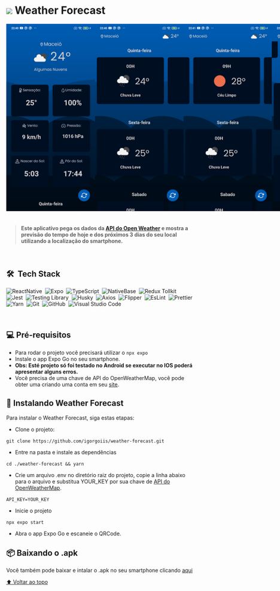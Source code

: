 <h1><img src="https://emojipedia-us.s3.amazonaws.com/source/microsoft-teams/337/sun-behind-rain-cloud_1f326-fe0f.png" width="30px" > Weather Forecast</h1>

<div style="display: flex">
  <img src="/assets/screens/screencap-2022-12-29T014040.626Z.png" height="500px" alt="Imagem da tela">
  <img src="/assets/screens/screencap-2022-12-29T014100.000Z.png" height="500px" alt="Imagem da tela">
  <img src="/assets/screens/screencap-2022-12-29T014109.362Z.png" height="500px" alt="Imagem da tela">
  <img src="/assets/screens/screencap-2022-12-29T014117.980Z.png" height="500px" alt="Imagem da tela">
</div>

<br>

> #### Este aplicativo pega os dados da [API do Open Weather](https://openweathermap.org/api) e mostra a previsão do tempo de hoje e dos próximos 3 dias do seu local utilizando a localizaçâo do smartphone.

<br>

## 🛠 &nbsp;Tech Stack
![ReactNative](https://img.shields.io/badge/-ReactNative-05122A?style=flat&logo=react)&nbsp;
![Expo](https://img.shields.io/badge/-Expo-05122A?style=flat&logo=expo)&nbsp;
![TypeScript](https://img.shields.io/badge/-TypeScript-05122A?style=flat&logo=typescript)&nbsp;
![NativeBase](https://img.shields.io/badge/-NativeBase-05122A?style=flat&logo=base)&nbsp;
![Redux Tollkit](https://img.shields.io/badge/-Redux%20Toolkit-05122A?style=flat&logo=redux)&nbsp;
![Jest](https://img.shields.io/badge/-Jest-05122A?style=flat&logo=jest)&nbsp;
![Testing Library](https://img.shields.io/badge/-Testing%20Library-05122A?style=flat&logo=testing-library)&nbsp;
![Husky](https://img.shields.io/badge/-Husky-05122A?style=flat&logo=github)&nbsp;
![Axios](https://img.shields.io/badge/-Axios-05122A?style=flat&logo=axios)&nbsp;
![Flipper](https://img.shields.io/badge/-Flipper-05122A?style=flat&logo=flipper)&nbsp;
![EsLint](https://img.shields.io/badge/-EsLint-05122A?style=flat&logo=eslint)&nbsp;
![Prettier](https://img.shields.io/badge/-Prettier-05122A?style=flat&logo=prettier)&nbsp;
![Yarn](https://img.shields.io/badge/-Yarn-05122A?style=flat&logo=yarn)&nbsp;
![Git](https://img.shields.io/badge/-Git-05122A?style=flat&logo=git)&nbsp;
![GitHub](https://img.shields.io/badge/-GitHub-05122A?style=flat&logo=github)&nbsp;
![Visual Studio Code](https://img.shields.io/badge/-Visual%20Studio%20Code-05122A?style=flat&logo=visual-studio-code&logoColor=007ACC)&nbsp;

<br>

## 💻 Pré-requisitos

<!---Estes são apenas requisitos de exemplo. Adicionar, duplicar ou remover conforme necessário--->
* Para rodar o projeto você precisará utilizar o `npx expo`
* Instale o app Expo Go no seu smartphone.
* **Obs: Esté projeto só foi testado no Android se executar no IOS poderá apresentar alguns erros.**
* Você precisa de uma chave de API do OpenWeatherMap, você pode obter uma criando uma conta em seu [site](https://home.openweathermap.org/users/sign_in).

## 🚀 Instalando Weather Forecast

Para instalar o Weather Forecast, siga estas etapas:

- Clone o projeto:
```
git clone https://github.com/igorgoiis/weather-forecast.git
```
- Entre na pasta e instale as dependências
```
cd ./weather-forecast && yarn
```
- Crie um arquivo .env no diretório raiz do projeto, copie a linha abaixo para o arquivo e substitua YOUR_KEY por sua chave de [API do OpenWeatherMap](https://home.openweathermap.org/api_keys).
```
API_KEY=YOUR_KEY
```
- Inicie o projeto
```
npx expo start
```
- Abra o app Expo Go e escaneie o QRCode.

## :package: Baixando o .apk

Você também pode baixar e intalar o .apk no seu smartphone clicando [aqui](https://expo.dev/artifacts/eas/sj7dMBQQQBfuRw2RczHSxA.apk)

[⬆ Voltar ao topo](#-weather-forecast)<br>
